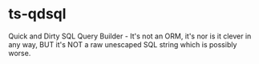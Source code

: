 # ts-qdsql
Quick and Dirty SQL Query Builder - It's not an ORM, it's nor is it clever in any way, BUT it's NOT a raw unescaped SQL string which is possibly worse.
